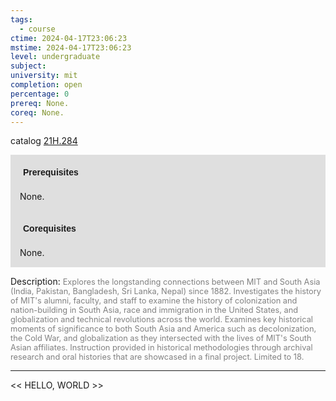 ```yaml
---
tags:
  - course
ctime: 2024-04-17T23:06:23
mstime: 2024-04-17T23:06:23
level: undergraduate
subject: 
university: mit
completion: open
percentage: 0
prereq: None.
coreq: None.
---
```


catalog [21H.284](http://student.mit.edu/catalog/m21Ha.html#21H.284)

<span style="display: block; padding: 15px; background-color: rgb(100, 100, 100, 0.2);"><font id="m_prereq2362_0" style="display: block; font-family: Arial, sans-serif; font-weight: bold; padding: 5px">Prerequisites</font><br><span id="prereq2362_0">None.</span></span>
<span style="display: block; padding: 15px; background-color: rgb(100, 100, 100, 0.2);"><font id="m_coreq2362_0" style="display: block; font-family: Arial, sans-serif; font-weight: bold; padding: 5px">Corequisites</font><br><span id="coreq2362_0">None.</span></span>

<font style="">Description:</font>
<font style="color: grey; font-size: 0.8rem;">Explores the longstanding connections between MIT and South Asia (India, Pakistan, Bangladesh, Sri Lanka, Nepal) since 1882. Investigates the history of MIT's alumni, faculty, and staff to examine the history of colonization and nation-building in South Asia, race and immigration in the United States, and globalization and technical revolutions across the world. Examines key historical moments of significance to both South Asia and America such as decolonization, the Cold War, and globalization as they intersected with the lives of MIT's South Asian affiliates. Instruction provided in historical methodologies through archival research and oral histories that are showcased in a final project. Limited to 18.</font>



---

<< HELLO, WORLD >>
